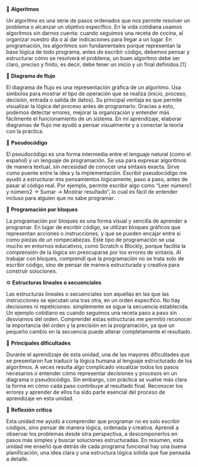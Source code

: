 🧩 **Algoritmos**

Un algoritmo es una serie de pasos ordenados que nos permite resolver un problema o alcanzar un objetivo específico. 
En la vida cotidiana usamos algoritmos sin darnos cuenta: cuando seguimos una receta de cocina, al organizar nuestro día o 
al dar indicaciones para llegar a un lugar.
En programación, los algoritmos son fundamentales porque representan la base lógica de todo programa,
antes de escribir código, debemos pensar y estructurar cómo se resolverá el problema,
un buen algoritmo debe ser claro, preciso y finito, es decir, debe tener un inicio y un final definidos.[1]

🔄 **Diagrama de flujo**

El diagrama de flujo es una representación gráfica de un algoritmo. Usa símbolos para mostrar el tipo de operación que se realiza (inicio, proceso, decisión, entrada o salida de datos).
Su principal ventaja es que permite visualizar la lógica del proceso antes de programarlo. Gracias a esto, podemos detectar errores, mejorar la organización y entender más fácilmente el funcionamiento de un sistema.
En mi aprendizaje, elaborar diagramas de flujo me ayudó a pensar visualmente y a conectar la teoría con la práctica.

💬 **Pseudocódigo**

El pseudocódigo es una forma intermedia entre el lenguaje natural (como el español) y un lenguaje de programación. Se usa para expresar algoritmos de manera textual, sin necesidad de conocer una sintaxis exacta.
Sirve como puente entre la idea y la implementación. Escribir pseudocódigo me ayudó a estructurar mis pensamientos lógicamente, paso a paso, antes de pasar al código real.
Por ejemplo, permite escribir algo como “Leer número1 y número2 → Sumar → Mostrar resultado”, lo cual es fácil de entender incluso para alguien que no sabe programar.

🧱 **Programación por bloques**

La programación por bloques es una forma visual y sencilla de aprender a programar. En lugar de escribir código, se utilizan bloques gráficos que representan acciones o instrucciones, y que se pueden encajar entre sí como piezas de un rompecabezas.
Este tipo de programación se usa mucho en entornos educativos, como Scratch o Blockly, porque facilita la comprensión de la lógica sin preocuparse por los errores de sintaxis.
Al trabajar con bloques, comprendí que la programación no se trata solo de escribir código, sino de pensar de manera estructurada y creativa para construir soluciones.

⚙️ **Estructuras lineales o secuenciales**

Las estructuras lineales o secuenciales son aquellas en las que las instrucciones se ejecutan una tras otra, en un orden específico. No hay decisiones ni repeticiones: simplemente se sigue la secuencia establecida.
Un ejemplo cotidiano es cuando seguimos una receta paso a paso sin desviarnos del orden.
Comprender estas estructuras me permitió reconocer la importancia del orden y la precisión en la programación, ya que un pequeño cambio en la secuencia puede alterar completamente el resultado.

🚧 **Principales dificultades**

Durante el aprendizaje de esta unidad, una de las mayores dificultades que se presentaron fue traducir la lógica humana al lenguaje estructurado de los algoritmos.
A veces resulta algo complicado visualizar todos los pasos necesarios o entender cómo representar decisiones y procesos en un diagrama o pseudocódigo. Sin embargo, con práctica se vuelve más clara la forma en cómo cada paso contribuye al resultado final.
Reconocer los errores y aprender de ellos ha sido parte esencial del proceso de aprendizaje en esta unidad.

💭 **Reflexión crítica**

Esta unidad me ayudó a comprender que programar no es solo escribir códigos, sino pensar de manera lógica, ordenada y creativa. Aprendí a observar los problemas desde otra perspectiva, a descomponerlos en pasos más simples y buscar soluciones estructuradas.
En resumen, esta unidad me enseñó que detrás de cada programa funcional hay una buena planificación, una idea clara y una estructura lógica sólida que fue pensada a detalle.
